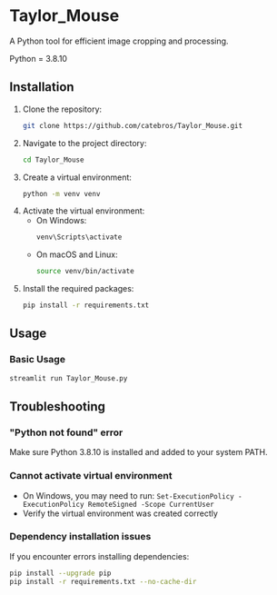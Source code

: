 # Taylor_Mouse

A Python tool for efficient image cropping and processing.

Python = 3.8.10

## Installation
1. Clone the repository:
   ```bash
   git clone https://github.com/catebros/Taylor_Mouse.git
   ```
2. Navigate to the project directory:
   ```bash
   cd Taylor_Mouse
   ```
3. Create a virtual environment:
   ```bash
   python -m venv venv
   ```
4. Activate the virtual environment:
   - On Windows:
     ```bash
     venv\Scripts\activate
     ```
   - On macOS and Linux:
     ```bash
     source venv/bin/activate
     ```
5. Install the required packages:
   ```bash
   pip install -r requirements.txt
   ```

## Usage

### Basic Usage
```bash
streamlit run Taylor_Mouse.py
```

## Troubleshooting

### "Python not found" error
Make sure Python 3.8.10 is installed and added to your system PATH.

### Cannot activate virtual environment
- On Windows, you may need to run: `Set-ExecutionPolicy -ExecutionPolicy RemoteSigned -Scope CurrentUser`
- Verify the virtual environment was created correctly

### Dependency installation issues
If you encounter errors installing dependencies:
```bash
pip install --upgrade pip
pip install -r requirements.txt --no-cache-dir
```
